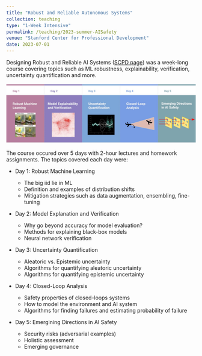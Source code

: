 ```yaml
---
title: "Robust and Reliable Autonomous Systems"
collection: teaching
type: "1-Week Intensive"
permalink: /teaching/2023-summer-AISafety
venue: "Stanford Center for Professional Development"
date: 2023-07-01
---
```


Designing Robust and Reliable AI Systems (<a href="https://online.stanford.edu/courses/xaa101-designing-reliable-and-robust-ai-systems">SCPD page</a>) was a week-long course covering topics such as ML robustness, explainability, verification, uncertainty quantification and more.

![Course Roadmap](/images/teaching/robust_reliable_ai_roadmap.jpg)

The course occured over 5 days with 2-hour lectures and homework assignments. The topics covered each day were:
* Day 1: Robust Machine Learning
    * The big iid lie in ML
    * Definition and examples of distribution shifts
    * Mitigation strategies such as data augmentation, ensembling, fine-tuning

* Day 2: Model Explanation and Verification
    * Why go beyond accuracy for model evaluation?
    * Methods for explaining black-box models
    * Neural network verification

* Day 3: Uncertainty Quantification
    * Aleatoric vs. Epistemic uncertainty
    * Algorithms for quantifying aleatoric uncertainty
    * Algorithms for quantifying epistemic uncertainty

* Day 4: Closed-Loop Analysis
    * Safety properties of closed-loops systems
    * How to model the environment and AI system
    * Algorithms for finding failures and estimating probability of failure

* Day 5: Emergining Directions in AI Safety
    * Security risks (adversarial examples)
    * Holistic assessment
    * Emerging governance





